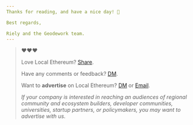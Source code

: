 ```yaml
---
Thanks for reading, and have a nice day! 🌸

Best regards,

Riely and the Geodework team.
---
```


> ❤️❤️❤️
>
> Love Local Ethereum? [Share](https://localethereum.beehiiv.com/subscribe).
>
> Have any comments or feedback? [DM](http://t.me/rielychen).
>
> Want to **advertise** on Local Ethereum? [DM](http://t.me/rielychen) or [Email](mailto:hello@geodework.com).
>
> _If your company is interested in reaching an audiences of regional community and ecosystem builders, developer communities, universities, startup partners, or policymakers, you may want to advertise with us._
